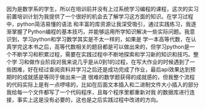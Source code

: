 因为是数学系的学生，所以在培训前并没有上过系统学习编程的课程，这次的实习前置培训计划为我提供了一个很好的机会去了解学习这方面的知识。在学习过程中，python简洁易懂的语法
和丰富的库资源让我深受吸引，通过实践练习，我逐渐掌握了Python编程的基本技巧，并能够运用所学知识解决一些实际问题。我意识到，学习python和学习数学其实是不太一样的，如果是
学一本高等代数，在认真学完这本书之后，高等代数相关的题目都是可以做出来的，但学习python是一个不断学习和积累过程，需要在实践过程中不断地探索和学习新的知识和技巧。整个学
习和做作业阶段对我来说几乎是从0到1的过程，在写大作业的时候遇到了一些困难，好在经过查阅资料并学习之后还是成功完成了作业，最后api效果达到预期时的成就感是等同于做出来一道
很难的数学题获得的成就感的，但我整个流程的代码实际上是有一点啰嗦的，比如在后面文本插入和二进制文件大小插入的部分我给每一个文件都写了一个代码程序，且每个程序里都重新对我
的数据库进行连接，事实上这是没有必要的，这也是之后实践过程中改进的方向。

